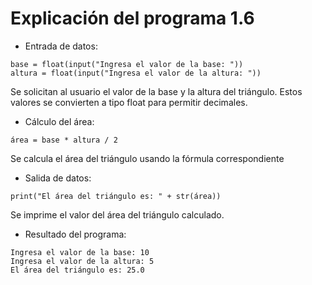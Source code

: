 # Explicación del programa 1.6
- Entrada de datos:
```
base = float(input("Ingresa el valor de la base: ")) 
altura = float(input("Ingresa el valor de la altura: "))
```
Se solicitan al usuario el valor de la base y la altura del triángulo. Estos valores se convierten a tipo float para permitir decimales.

- Cálculo del área:
```
área = base * altura / 2
```
Se calcula el área del triángulo usando la fórmula correspondiente

- Salida de datos:
```
print("El área del triángulo es: " + str(área))
```
 Se imprime el valor del área del triángulo calculado.

- Resultado del programa:
```
Ingresa el valor de la base: 10
Ingresa el valor de la altura: 5
El área del triángulo es: 25.0
```
